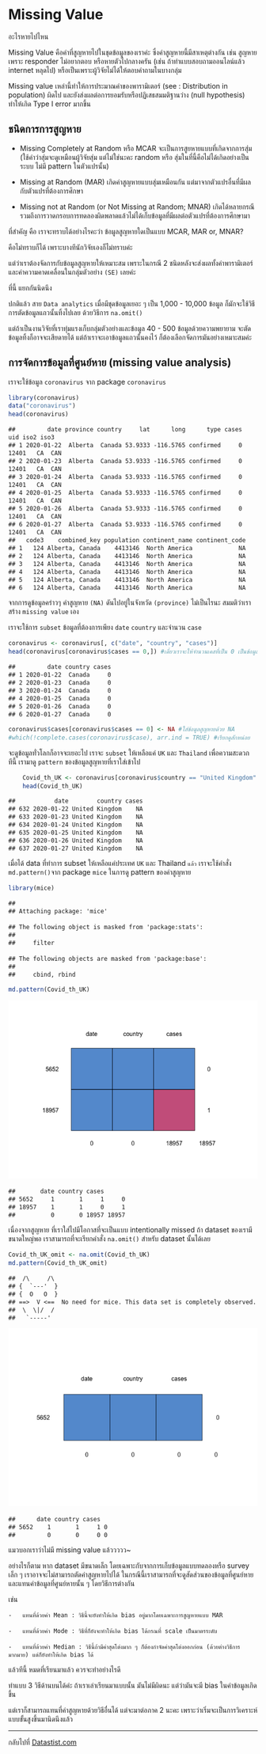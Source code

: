 # Missing Value

อะไรหายไปไหน

Missing Value คือค่าที่สูญหายไปในชุดข้อมูลของเราค่ะ ซึ่งค่าสูญหายนี้มีสาเหตุต่างกัน เช่น สูญหายเพราะ responder ไม่อยากตอบ หรือหายตัวไปกลางครัน (เช่น ถ้าทำแบบสอบถามออนไลน์แล้ว internet หลุดไป) หรือเป็นเพราะผู้วิจัยไม่ได้ให้ตอบคำถามในบางกลุ่ม

Missing value เหล่านี้ทำให้การประมาณค่าของพารามิเตอร์ (see : Distribution in population) ผิดไป และยังส่งผลต่อการยอมรับหรือปฏิเสธสมมติฐานว่าง (null hypothesis) ทำให้เกิด Type I error มากขึ้น

## ชนิดการการสูญหาย

-   Missing Completely at Random หรือ MCAR
    จะเป็นการสูยหายแบบที่เกิดจากการสุ่ม
    (ใช้คำว่าสุ่มจะดูเหมือนผู้วิจัยสุ่ม แต่ไม่ใช่นะคะ random หรือ
    สุ่มในที่นี้คือไม่ได้เกิดอย่างเป็นระบบ ไม่มี pattern ในตัวแปรนั้น)

-   Missing at Random (MAR) เกิดค่าสูญหายแบบสุ่มเหมือนกัน
    แต่มาจากตัวแปรอื่นที่มีผลกับตัวแปรที่ต้องการศึกษา

-   Missing not at Random (or Not Missing at Random; MNAR)
    เกิดได้หลายกรณีรวมถึงการวาดกรอบการทดลองผิดพลาดแล้วไม่ได้เก็บข้อมูลที่มีผลต่อตัวแปรที่ต้องการศึกษามา

ที่สำคัญ คือ เราจะทราบได้อย่างไรคะว่า ข้อมูลสูญหายใดเป็นแบบ MCAR, MAR or, MNAR?

คือไม่ทราบก็ได้ เพราะบางทีนักวิจัยเองก็ไม่ทราบค่ะ

แต่ว่าเราต้องจัดการกับข้อมูลสูญหายให้เหมาะสม เพราะในกรณี 2 ชนิดหลังจะส่งผลทั้งค่าพารามิเตอร์และค่าความคาดเคลื่อนในกลุ่มตัวอย่าง `(SE)` เลยค่ะ

ที่นี้ แยกกันนิดนึง

ปกติแล้ว สาย `Data analytics` เมื่อมีชุดข้อมูลเยอะ ๆ เป็น 1,000 - 10,000 ข้อมูล ก็มักจะใช้วิธีการตัดข้อมูลแถวนั้นทิ้งไปเลย ด้วยวิธีการ `na.omit()`

แต่ถ้าเป็นงานวิจัยที่เราทุ่มแรงเก็บกลุ่มตัวอย่างและข้อมูล 40 - 500 ข้อมูลด้วยความพยายาม จะตัดข้อมูลทิ้งก็อาจจะเสียดายได้ แต่ถ้าเราจะเอาข้อมูลแถวนั้นคงไว้ ก็ต้องเลือกจัดการมันอย่างเหมาะสมค่ะ

## การจัดการข้อมูลที่ศูนย์หาย (missing value analysis)

เราจะใช้ข้อมูล `coronavirus` จาก package `coronavirus`

``` r
library(coronavirus)
data("coronavirus")
head(coronavirus)

```
    ##         date province country     lat      long      type cases   uid iso2 iso3
    ## 1 2020-01-22  Alberta  Canada 53.9333 -116.5765 confirmed     0 12401   CA  CAN
    ## 2 2020-01-23  Alberta  Canada 53.9333 -116.5765 confirmed     0 12401   CA  CAN
    ## 3 2020-01-24  Alberta  Canada 53.9333 -116.5765 confirmed     0 12401   CA  CAN
    ## 4 2020-01-25  Alberta  Canada 53.9333 -116.5765 confirmed     0 12401   CA  CAN
    ## 5 2020-01-26  Alberta  Canada 53.9333 -116.5765 confirmed     0 12401   CA  CAN
    ## 6 2020-01-27  Alberta  Canada 53.9333 -116.5765 confirmed     0 12401   CA  CAN
    ##   code3    combined_key population continent_name continent_code
    ## 1   124 Alberta, Canada    4413146  North America             NA
    ## 2   124 Alberta, Canada    4413146  North America             NA
    ## 3   124 Alberta, Canada    4413146  North America             NA
    ## 4   124 Alberta, Canada    4413146  North America             NA
    ## 5   124 Alberta, Canada    4413146  North America             NA
    ## 6   124 Alberta, Canada    4413146  North America             NA

จากการดูข้อมูลคร่าวๆ ค่าสูญหาย `(NA)` ดันไปอยู่ในจังหวัด `(province)` ไม่เป็นไรนะ สมมติว่าเราสร้าง `missing value` เอง

เราจะใช้การ `subset` ข้อมูลที่ต้องการเพียง `date` `country` และจำนวน `case`


``` r
coronavirus <- coronavirus[, c("date", "country", "cases")]
head(coronavirus[coronavirus$cases == 0,]) #เดี๋ยวเราจะให้จำนวนเคสที่เป็น 0 เป็นข้อมูลสูญหาย
```

    ##         date country cases
    ## 1 2020-01-22  Canada     0
    ## 2 2020-01-23  Canada     0
    ## 3 2020-01-24  Canada     0
    ## 4 2020-01-25  Canada     0
    ## 5 2020-01-26  Canada     0
    ## 6 2020-01-27  Canada     0


``` r
coronavirus$cases[coronavirus$cases == 0] <- NA #ใส่ข้อมูลสูญหายด้วย NA
#which(!complete.cases(coronavirus$case), arr.ind = TRUE) #เรียกดูสักหน่อย
```

จะดูข้อมูลทั่วโลกก็อาจจะเยอะไป เราจะ `subset` ให้เหลือแค่ `UK` และ `Thailand` เพื่อความสะดวก ทีนี้ เรามาดู `pattern` ของข้อมูลสูญหายที่เราใส่เข้าไป


``` r
    Covid_th_UK <- coronavirus[coronavirus$country == "United Kingdom" | coronavirus$country == "Thailand", ] #subset
    head(Covid_th_UK)
```
    ##           date        country cases
    ## 632 2020-01-22 United Kingdom    NA
    ## 633 2020-01-23 United Kingdom    NA
    ## 634 2020-01-24 United Kingdom    NA
    ## 635 2020-01-25 United Kingdom    NA
    ## 636 2020-01-26 United Kingdom    NA
    ## 637 2020-01-27 United Kingdom    NA

เมื่อได้ data ที่ทำการ subset ให้เหลือแค่ประเทศ `UK` และ Thailand `แล้ว` เราจะใช้คำสั่ง `md.pattern()`จาก package `mice` ในการดู pattern ของค่าสูญหาย

``` r
library(mice)
```

    ## 
    ## Attaching package: 'mice'

    ## The following object is masked from 'package:stats':
    ## 
    ##     filter

    ## The following objects are masked from 'package:base':
    ## 
    ##     cbind, rbind

``` r
md.pattern(Covid_th_UK)
```

![](docs/miss_concept_files/figure-markdown_strict/unnamed-chunk-4-1.png)

    ##       date country cases      
    ## 5652     1       1     1     0
    ## 18957    1       1     0     1
    ##          0       0 18957 18957

เนื่องจากสูญหาย ที่เราใส่ไปมีโอกาสที่จะเป็นแบบ intentionally missed ถ้า dataset ของเรามีขนาดใหญ่พอ เราสามารถที่จะเรียกคำสั่ง `na.omit()` สำหรับ dataset นั้นได้เลย

``` r
Covid_th_UK_omit <- na.omit(Covid_th_UK)
md.pattern(Covid_th_UK_omit)

```
    ##  /\     /\
    ## {  `---'  }
    ## {  O   O  }
    ## ==>  V <==  No need for mice. This data set is completely observed.
    ##  \  \|/  /
    ##   `-----'



![](docs/miss_concept_files/figure-markdown_strict/unnamed-chunk-5-1.png)



    ##      date country cases  
    ## 5652    1       1     1 0
    ##         0       0     0 0

แมวบอกเราว่าไม่มี missing value แล้ววววว~



อย่างไรก็ตาม หาก dataset มีขนาดเล็ก โดยเฉพาะกับจากการเก็บข้อมูลแบบทดลองหรือ survey เล็ก ๆ
เราอาจจะไม่สามารถตัดค่าสูญหายไปได้ ในกรณีนี้เราสามารถที่จะดูสัดส่วนของข้อมูลที่ศูนย์หายและแทนค่าข้อมูลที่ศูนย์หายนั้น
ๆ โดยวิธีการต่างกัน

เช่น

    -   แทนที่ด้วยค่า Mean : วิธีนี้จะยังทำให้เกิด bias อยู่มากโดยเฉพาะการสูญหายแบบ MAR

    -   แทนที่ด้วยค่า Mode : วิธีที่ก็ยังจะทำให้เกิด bias ได้กรณที่ scale เป็นมาตรระดับ
       
    -   แทนที่ด้วยค่า Median : วิธีนี้ถ้ามีค่าสุดโต่งมาก ๆ ก็ต้องกำจัดค่าสุดโต่งออกก่อน (ด้วยต่างวิธีการมากมาย) แต่ก็ยังทำให้เกิด bias ได้

แล้วทีนี้ หมดที่เรียนมาแล้ว ควรจะทำอย่างไรดี

ทำแบบ 3 วิธีด้านบนได้ค่ะ ถ้าเราเล่าเรียนมาแบบนั้น มันไม่มีผิดนะ แต่ว่ามันจะมี bias ในค่าข้อมูลเกิดขึ้น

แต่เราก็สามารถแทนที่ค่าสูญหายด้วยวิธีอื่นได้ แต่จะมาต่อภาค 2 นะคะ เพราะว่าเริ่มจะเป็นการวิเคราะห์แบบขั้นสูงขึ้นมานิดนึงแล้ว



- - -
กลับไปที่ [Datastist.com](www.datastist.com)

